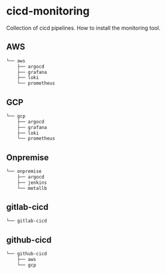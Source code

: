 # cicd-monitoring
Collection of cicd pipelines.
How to install the monitoring tool.

## AWS
```bash
└── aws
    ├── argocd
    ├── grafana
    ├── loki
    └── prometheus
```

## GCP
```bash
└── gcp
    ├── argocd
    ├── grafana
    ├── loki
    └── prometheus
```

## Onpremise
```bash
└── onpremise
    ├── argocd
    ├── jenkins
    └── metallb
```

## gitlab-cicd
```bash
└── gitlab-cicd
```

## github-cicd
```bash
└── github-cicd
    ├── aws
    └── gcp
```

